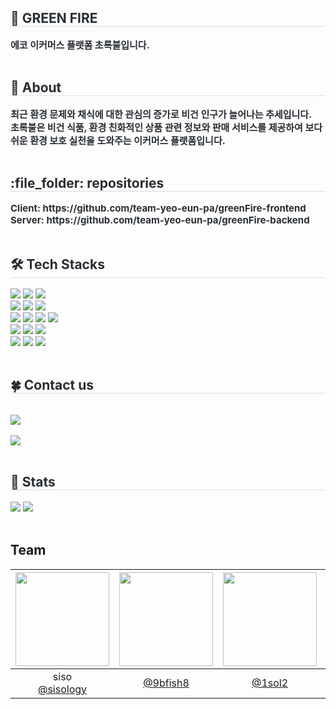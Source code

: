 <div style="text-align: left;"> 
    <h2 style="border-bottom: 1px solid #d8dee4; color: #282d33;"> 🌱 GREEN FIRE </h2>  
    <div style="font-weight: 700; font-size: 15px; text-align: left; color: #282d33;"> 에코 이커머스 플랫폼 초록불입니다. </div> 
</div> <br>
<div style="text-align: left;"> 
    <h2 style="border-bottom: 1px solid #d8dee4; color: #282d33;"> 🌳 About </h2>  
    <div style="font-weight: 700; font-size: 15px; text-align: left; color: #282d33;"> 
        최근 환경 문제와 채식에 대한 관심의 증가로 비건 인구가 늘어나는 추세입니다. <br>
        초록불은 비건 식품, 환경 친화적인 상품 관련 정보와 판매 서비스를 제공하여 보다 쉬운 환경 보호 실천을 도와주는 이커머스 플랫폼입니다.
    </div> 
</div> <br>
<div style="text-align: left;">
    <h2 style="border-bottom: 1px solid #d8dee4; color: #282d33;"> :file_folder: repositories </h2> 
    <div style="font-weight: 700; font-size: 15px; text-align: left; color: #282d33;"> Client: https://github.com/team-yeo-eun-pa/greenFire-frontend </div> 
    <div style="font-weight: 700; font-size: 15px; text-align: left; color: #282d33;"> Server: https://github.com/team-yeo-eun-pa/greenFire-backend </div> 
</div> <br>
    <div style="text-align: left;">
    <h2 style="border-bottom: 1px solid #d8dee4; color: #282d33;"> 🛠️ Tech Stacks </h2>
    <div style="margin: ; text-align: left;" "text-align: left;"> <img src="https://img.shields.io/badge/Amazon S3-569A31?style=flat-square&logo=Amazon S3&logoColor=white">
          <img src="https://img.shields.io/badge/Amazon AWS-232F3E?style=flat-square&logo=Amazon AWS&logoColor=white">
          <img src="https://img.shields.io/badge/Docker-2496ED?style=flat-square&logo=Docker&logoColor=white">
          <br/><img src="https://img.shields.io/badge/Bootstrap-7952B3?style=flat-square&logo=Bootstrap&logoColor=white">
          <img src="https://img.shields.io/badge/CSS3-1572B6?style=flat-square&logo=CSS3&logoColor=white">
          <img src="https://img.shields.io/badge/Sass-CC6699?style=flat-square&logo=Sass&logoColor=white">
          <br/><img src="https://img.shields.io/badge/React-61DAFB?style=flat-square&logo=React&logoColor=white">
          <img src="https://img.shields.io/badge/Redux-764ABC?style=flat-square&logo=Redux&logoColor=white">
          <img src="https://img.shields.io/badge/Java-007396?style=flat-square&logo=Java&logoColor=white">
          <img src="https://img.shields.io/badge/Javascript-F7DF1E?style=flat-square&logo=Javascript&logoColor=white">
          <br/><img src="https://img.shields.io/badge/MySQL-4479A1?style=flat-square&logo=MySQL&logoColor=white">
          <img src="https://img.shields.io/badge/Spring-6DB33F?style=flat-square&logo=Spring&logoColor=white">
          <img src="https://img.shields.io/badge/Spring Boot-6DB33F?style=flat-square&logo=Spring Boot&logoColor=white">
          <br/><img src="https://img.shields.io/badge/Discord-5865F2?style=flat-square&logo=Discord&logoColor=white">
          <img src="https://img.shields.io/badge/Figma-F24E1E?style=flat-square&logo=Figma&logoColor=white">
          <img src="https://img.shields.io/badge/Github-181717?style=flat-square&logo=Github&logoColor=white">
          </div>
    </div> <br>
    <div style="text-align: left;">
    <h2 style="border-bottom: 1px solid #d8dee4; color: #282d33;"> 🍀 Contact us </h2> <br> 
    <div style="text-align: left;"> <a href=https://www.notion.so/YEP-Yeo-Eun-pa-31ef27d24e71456abddaf0fca741e45d> <img src="https://img.shields.io/badge/Notion-000000?style=flat-square&logo=Notion&logoColor=white&link=https://www.notion.so/YEP-Yeo-Eun-pa-31ef27d24e71456abddaf0fca741e45d"> </a>
          </div>  <br> 
    <div style="text-align: left;"> <a href="https://hits.seeyoufarm.com"> <img src="https://hits.seeyoufarm.com/api/count/incr/badge.svg?url=https%3A%2F%2Fgithub.com%2FgreenFire-backend%2F&count_bg=%23000000&title_bg=%23000000&icon=github.svg&icon_color=%23FFFFFF&title=GitHub&edge_flat=false"/></a>
       </div> 
    </div> <br>
    <div style="text-align: left;"> 
    <h2 style="border-bottom: 1px solid #d8dee4; color: #282d33;"> 🏅 Stats </h2> <div style="text-align: left;"> <img src="https://github-readme-stats.vercel.app/api?username=greenFire-backend&bg_color=180,002e7a,00000000&title_color=ffffff&text_color=ffffff"
         /> <img src="https://github-readme-stats.vercel.app/api/top-langs/?username=greenFire-backend&layout=compact&bg_color=180,002e7a,00000000&title_color=ffffff&text_color=ffffff"
           /> </div> 
    </div> <br>


## Team
|<img src="https://avatars.githubusercontent.com/u/116954896?v=4" width="150" height="150"/>|<img src="https://avatars.githubusercontent.com/u/163974510?v=4" width="150" height="150"/>|<img src="https://avatars.githubusercontent.com/u/154950327?v=4" width="150" height="150"/>|<img src="https://avatars.githubusercontent.com/u/56541363?v=4" width="150" height="150"/>|<img src="https://avatars.githubusercontent.com/u/154950263?v=4" width="150" height="150"/>|
|:-:|:-:|:-:|:-:|:-:|
|siso<br/>[@sisology](https://github.com/sisology)|[@9bfish8](https://github.com/9bfish8)|[@1sol2](https://github.com/1sol2)|[@syyyl](https://github.com/syyyl)|Hojeong_Choi<br/>[@hohojeong091](https://github.com/hohojeong091)|
